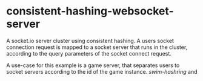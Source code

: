 # consistent-hashing-websocket-server
A socket.io server cluster using consistent hashing. A users socket connection request is mapped to a socket server that runs in the cluster, according to the query parameters of the socket connect request.

A use-case for this example is a game server, that separates users to socket servers according to the id of the game instance.
*swim-hashring* and 
